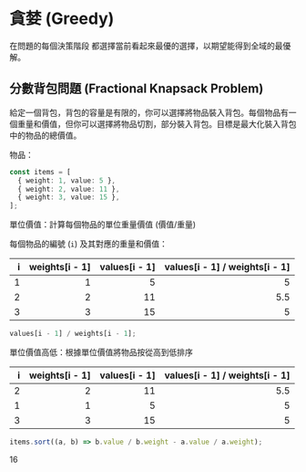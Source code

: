 # 貪婪 (Greedy)

在問題的每個決策階段 都選擇當前看起來最優的選擇，以期望能得到全域的最優解。

## 分數背包問題 (Fractional Knapsack Problem)

給定一個背包，背包的容量是有限的，你可以選擇將物品裝入背包。每個物品有一個重量和價值，但你可以選擇將物品切割，部分裝入背包。目標是最大化裝入背包中的物品的總價值。

物品：

```ts
const items = [
  { weight: 1, value: 5 },
  { weight: 2, value: 11 },
  { weight: 3, value: 15 },
];
```

單位價值：計算每個物品的單位重量價值 (價值/重量)

每個物品的編號 (`i`) 及其對應的重量和價值：

|   i | weights[i - 1] | values[i - 1] | values[i - 1] / weights[i - 1] |
| --: | -------------: | ------------: | -----------------------------: |
|   1 |              1 |             5 |                              5 |
|   2 |              2 |            11 |                            5.5 |
|   3 |              3 |            15 |                              5 |

```ts
values[i - 1] / weights[i - 1];
```

單位價值高低：根據單位價值將物品按從高到低排序

|   i | weights[i - 1] | values[i - 1] | values[i - 1] / weights[i - 1] |
| --: | -------------: | ------------: | -----------------------------: |
|   2 |              2 |            11 |                            5.5 |
|   1 |              1 |             5 |                              5 |
|   3 |              3 |            15 |                              5 |

```ts
items.sort((a, b) => b.value / b.weight - a.value / a.weight);
```

16
